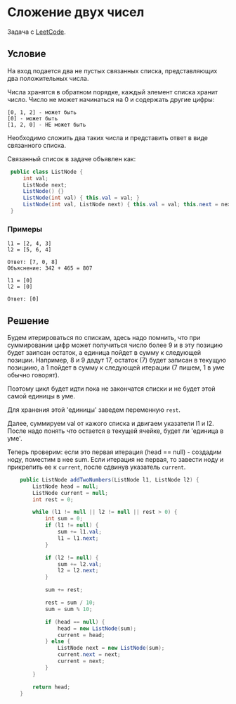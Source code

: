 # Сложение двух чисел

Задача с [LeetCode](https://leetcode.com/problems/add-two-numbers/).

## Условие

На вход подается два не пустых связанных списка, представляющих два положительных числа.

Числа хранятся в обратном порядке, каждый элемент списка хранит число.
Число не может начинаться на 0 и содержать другие цифры:

```text
[0, 1, 2] - может быть
[0] - может быть
[1, 2, 0] - НЕ может быть
```

Необходимо сложить два таких числа и представить ответ в виде связанного списка.

Связанный список в задаче объявлен как:

```java
 public class ListNode {
     int val;
     ListNode next;
     ListNode() {}
     ListNode(int val) { this.val = val; }
     ListNode(int val, ListNode next) { this.val = val; this.next = next; }
 }
```

### Примеры

```text
l1 = [2, 4, 3]
l2 = [5, 6, 4]

Ответ: [7, 0, 8]
Объяснение: 342 + 465 = 807
```

```text
l1 = [0]
l2 = [0]

Ответ: [0]
```

## Решение

Будем итерироваться по спискам, здесь надо помнить, что при суммировании цифр может получиться число более 9 и в эту позицию будет заипсан остаток, а единица пойдет в сумму к следующей позиции. Например, 8 и 9 дадут 17, остаток (7) будет записан в текущую позициию, а 1 пойдет в сумму к следующей итерации (7 пишем, 1 в уме обычно говорят).

Поэтому цикл будет идти пока не закончатся списки и не будет этой самой единицы в уме.

Для хранения этой 'единицы' заведем переменную `rest`.

Далее, суммируем val от кажого списка и двигаем указатели l1 и l2.
После надо понять что остается в текущей ячейке, будет ли 'единица в уме'.

Теперь проверим: если это первая итерация (head == null) - создадим ноду, поместим в нее sum. Если итерация не первая, то завести ноду и прикрепить ее к `current`, после сдвинув указатель `current`.

```java
    public ListNode addTwoNumbers(ListNode l1, ListNode l2) {
        ListNode head = null;
        ListNode current = null;
        int rest = 0;

        while (l1 != null || l2 != null || rest > 0) {
            int sum = 0;
            if (l1 != null) {
                sum += l1.val;
                l1 = l1.next;
            }

            if (l2 != null) {
                sum += l2.val;
                l2 = l2.next;
            }

            sum += rest;

            rest = sum / 10;
            sum = sum % 10;

            if (head == null) {
                head = new ListNode(sum);
                current = head;
            } else {
                ListNode next = new ListNode(sum);
                current.next = next;
                current = next;
            }
        }

        return head;
    }
```
